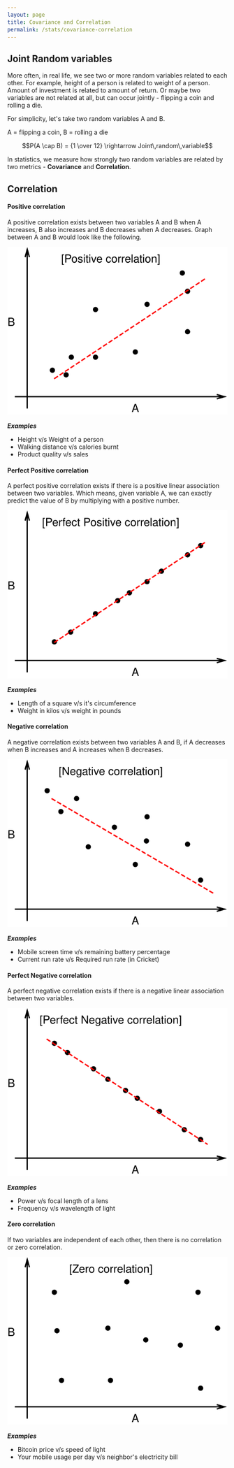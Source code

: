 ```yaml
---
layout: page
title: Covariance and Correlation
permalink: /stats/covariance-correlation
---
```


## Joint Random variables

More often, in real life, we see two or more random variables related to each other. For example, height of a person is related to weight of a person. Amount of investment is related to amount of return. Or maybe two variables are not related at all, but can occur jointly - flipping a coin and rolling a die.

For simplicity, let's take two random variables A and B.

A = flipping a coin, B = rolling a die

$$P(A \cap B) = {1 \over 12} \rightarrow Joint\,random\,variable$$

In statistics, we measure how strongly two random variables are related by two metrics - **Covariance** and **Correlation**.

## Correlation

#### Positive correlation

A positive correlation exists between two variables A and B when A increases, B also increases and B decreases when A decreases. Graph between A and B would look like the following.

![Positive correlation](images/positive-correlation.svg)

***Examples***

* Height v/s Weight of a person
* Walking distance v/s calories burnt
* Product quality v/s sales

#### Perfect Positive correlation

A perfect positive correlation exists if there is a positive linear association between two variables. Which means, given variable A, we can exactly predict the value of B by multiplying with a positive number.

![Perfect positive correlation](images/perfect-positive-correlation.svg)

***Examples***

* Length of a square v/s it's circumference
* Weight in kilos v/s weight in pounds

#### Negative correlation

A negative correlation exists between two variables A and B, if A decreases when B increases and A increases when B decreases.

![Negative correlation](images/negative-correlation.svg)

***Examples***

* Mobile screen time v/s remaining battery percentage
* Current run rate v/s Required run rate (in Cricket)

#### Perfect Negative correlation

A perfect negative correlation exists if there is a negative linear association between two variables.

![Perfect negative correlation](images/perfect-negative-correlation.svg)

***Examples***

* Power v/s focal length of a lens
* Frequency v/s wavelength of light

#### Zero correlation

If two variables are independent of each other, then there is no correlation or zero correlation.

![Zero correlation](images/zero-correlation.svg)

***Examples***

* Bitcoin price v/s speed of light
* Your mobile usage per day v/s neighbor's electricity bill